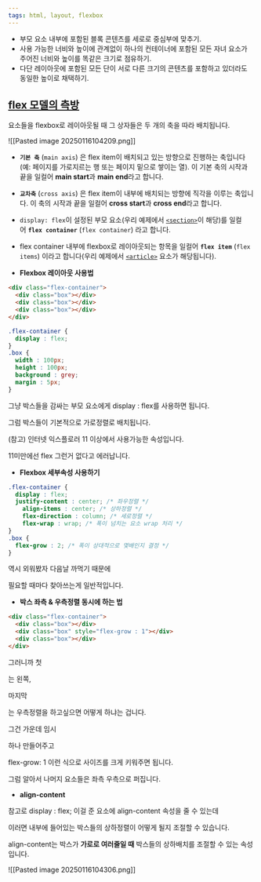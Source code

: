 ```yaml
---
tags: html, layout, flexbox
---
```

- 부모 요소 내부에 포함된 블록 콘텐츠를 세로로 중심부에 맞추기.
- 사용 가능한 너비와 높이에 관계없이 하나의 컨테이너에 포함된 모든 자녀 요소가 주어진 너비와 높이를 똑같은 크기로 점유하기.
- 다단 레이아웃에 포함된 모든 단이 서로 다른 크기의 콘텐츠를 포함하고 있더라도 동일한 높이로 채택하기.

## [flex 모델의 측방](https://developer.mozilla.org/ko/docs/Learn/CSS/CSS_layout/Flexbox#flex_%EB%AA%A8%EB%8D%B8%EC%9D%98_%EC%B8%A1%EB%B0%A9)

요소들을 flexbox로 레이아웃될 때 그 상자들은 두 개의 축을 따라 배치됩니다.

![[Pasted image 20250116104209.png]]

- **`기본 축`** (`main axis`) 은 flex item이 배치되고 있는 방향으로 진행하는 축입니다(예: 페이지를 가로지르는 행 또는 페이지 밑으로 쌓이는 열). 이 기본 축의 시작과 끝을 일컬어 **main start**과 **main end**라고 합니다.
    
- **`교차축`** (`cross axis`) 은 flex item이 내부에 배치되는 방향에 직각을 이루는 축입니다. 이 축의 시작과 끝을 일컬어 **cross start**과 **cross end**라고 합니다.
    
- `display: flex`이 설정된 부모 요소(우리 예제에서 [`<section>`](https://developer.mozilla.org/ko/docs/Web/HTML/Element/section)이 해당)를 일컬어 **`flex container`** (`flex container`) 라고 합니다.
    
- flex container 내부에 flexbox로 레이아웃되는 항목을 일컬어 **`flex item`** (`flex items`) 이라고 합니다(우리 예제에서 [`<article>`](https://developer.mozilla.org/ko/docs/Web/HTML/Element/article) 요소가 해당됩니다).
    
- **Flexbox 레이아웃 사용법**
    

```html
<div class="flex-container">
  <div class="box"></div>
  <div class="box"></div>
  <div class="box"></div>
</div>
```

```css
.flex-container {
  display : flex;
}
.box {
  width : 100px;
  height : 100px;
  background : grey;
  margin : 5px;
}
```

그냥 박스들을 감싸는 부모 요소에게 display : flex를 사용하면 됩니다.

그럼 박스들이 기본적으로 가로정렬로 배치됩니다.

(참고) 인터넷 익스플로러 11 이상에서 사용가능한 속성입니다.

11미만에선 flex 그런거 없다고 에러납니다.

- **Flexbox 세부속성 사용하기**

```css
.flex-container {
  display : flex;
  justify-content : center; /* 좌우정렬 */
	align-items : center; /* 상하정렬 */
	flex-direction : column; /* 세로정렬 */
	flex-wrap : wrap; /* 폭이 넘치는 요소 wrap 처리 */
}
.box {
  flex-grow : 2; /* 폭이 상대적으로 몇배인지 결정 */
}
```

역시 외워봤자 다음날 까먹기 때문에

필요할 때마다 찾아쓰는게 일반적입니다.

- **박스 좌측 & 우측정렬 동시에 하는 법**

```html
<div class="flex-container">
  <div class="box"></div>
  <div class="box" style="flex-grow : 1"></div>
  <div class="box"></div>
</div>
```

그러니까 첫 <div>는 왼쪽,

마지막 <div>는 우측정렬을 하고싶으면 어떻게 하냐는 겁니다.

그건 가운데 임시 <div> 하나 만들어주고

flex-grow: 1 이런 식으로 사이즈를 크게 키워주면 됩니다.

그럼 알아서 나머지 요소들은 좌측 우측으로 퍼집니다.

- **align-content**

참고로 display : flex; 이걸 준 요소에 align-content 속성을 줄 수 있는데

이러면 내부에 들어있는 박스들의 상하정렬이 어떻게 될지 조절할 수 있습니다.

align-content는 박스가 **가로로 여러줄일 때** 박스들의 상하배치를 조절할 수 있는 속성입니다.

![[Pasted image 20250116104306.png]]
